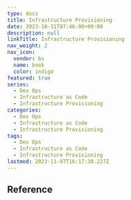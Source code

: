 ```yaml
---
type: docs
title: Infrastructure Provisioning
date: 2023-10-31T07:46:00+09:00
description: null
linkTitle: Infrastructure Provisioning
nav_weight: 2
nav_icon:
  vendor: bs
  name: book
  color: indigo
featured: true
series:
  - Dev Ops
  - Infrastructure as Code
  - Infrastructure Provisioning
categories:
  - Dev Ops
  - Infrastructure as Code
  - Infrastructure Provisioning
tags:
  - Dev Ops
  - Infrastructure as Code
  - Infrastructure Provisioning
lastmod: 2023-11-07T16:17:30.227Z
---
```


## Reference
